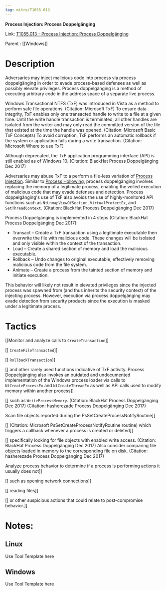 ```yaml
---
tag: mitre/T1055.013
---
```


**Process Injection: Process Doppelgänging**

Link: [T1055.013 - Process Injection: Process Doppelgänging](https://attack.mitre.org/techniques/T1055/013)

Parent : [[Windows]]


# Description

Adversaries may inject malicious code into process via process doppelgänging in order to evade process-based defenses as well as possibly elevate privileges. Process doppelgänging is a method of executing arbitrary code in the address space of a separate live process. 

Windows Transactional NTFS (TxF) was introduced in Vista as a method to perform safe file operations. (Citation: Microsoft TxF) To ensure data integrity, TxF enables only one transacted handle to write to a file at a given time. Until the write handle transaction is terminated, all other handles are isolated from the writer and may only read the committed version of the file that existed at the time the handle was opened. (Citation: Microsoft Basic TxF Concepts) To avoid corruption, TxF performs an automatic rollback if the system or application fails during a write transaction. (Citation: Microsoft Where to use TxF)

Although deprecated, the TxF application programming interface (API) is still enabled as of Windows 10. (Citation: BlackHat Process Doppelgänging Dec 2017)

Adversaries may abuse TxF to a perform a file-less variation of [Process Injection](https://attack.mitre.org/techniques/T1055). Similar to [Process Hollowing](https://attack.mitre.org/techniques/T1055/012), process doppelgänging involves replacing the memory of a legitimate process, enabling the veiled execution of malicious code that may evade defenses and detection. Process doppelgänging's use of TxF also avoids the use of highly-monitored API functions such as <code>NtUnmapViewOfSection</code>, <code>VirtualProtectEx</code>, and <code>SetThreadContext</code>. (Citation: BlackHat Process Doppelgänging Dec 2017)

Process Doppelgänging is implemented in 4 steps (Citation: BlackHat Process Doppelgänging Dec 2017):

* Transact – Create a TxF transaction using a legitimate executable then overwrite the file with malicious code. These changes will be isolated and only visible within the context of the transaction.
* Load – Create a shared section of memory and load the malicious executable.
* Rollback – Undo changes to original executable, effectively removing malicious code from the file system.
* Animate – Create a process from the tainted section of memory and initiate execution.

This behavior will likely not result in elevated privileges since the injected process was spawned from (and thus inherits the security context) of the injecting process. However, execution via process doppelgänging may evade detection from security products since the execution is masked under a legitimate process. 

# Tactics


[[Monitor and analyze calls to <code>CreateTransaction</code>]]

[[ <code>CreateFileTransacted</code>]]

[[ <code>RollbackTransaction</code>]]

[[ and other rarely used functions indicative of TxF activity. Process Doppelgänging also invokes an outdated and undocumented implementation of the Windows process loader via calls to <code>NtCreateProcessEx</code> and <code>NtCreateThreadEx</code> as well as API calls used to modify memory within another process]]

[[ such as <code>WriteProcessMemory</code>. (Citation: BlackHat Process Doppelgänging Dec 2017) (Citation: hasherezade Process Doppelgänging Dec 2017)

Scan file objects reported during the PsSetCreateProcessNotifyRoutine]]

[[ (Citation: Microsoft PsSetCreateProcessNotifyRoutine routine) which triggers a callback whenever a process is created or deleted]]

[[ specifically looking for file objects with enabled write access. (Citation: BlackHat Process Doppelgänging Dec 2017) Also consider comparing file objects loaded in memory to the corresponding file on disk. (Citation: hasherezade Process Doppelgänging Dec 2017)

Analyze process behavior to determine if a process is performing actions it usually does not]]

[[ such as opening network connections]]

[[ reading files]]

[[ or other suspicious actions that could relate to post-compromise behavior.]]


# Notes:

## Linux

Use Tool Template here

## Windows

Use Tool Template here